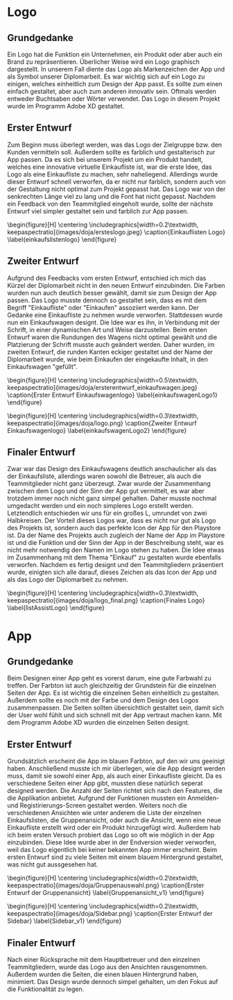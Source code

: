 # Logo

## Grundgedanke

Ein Logo hat die Funktion ein Unternehmen, ein Produkt oder aber auch ein Brand zu repräsentieren. Überlicher Weise wird ein Logo graphisch dargestellt. In unserem Fall diente das Logo als Markenzeichen der App und als Symbol unserer Diplomarbeit. Es war wichtig sich auf ein Logo zu einigen, welches einheitlich zum Design der App passt. Es sollte zum einen einfach gestaltet, aber auch zum anderen innovativ sein. Oftmals werden entweder Buchtsaben oder Wörter verwendet. Das Logo in diesem Projekt wurde im Programm Adobe XD gestaltet.

## Erster Entwurf

Zum Beginn muss überlegt werden, was das Logo der Zielgruppe bzw. den Kunden vermitteln soll. Außerdem sollte es farblich und gestalterisch zur App passen. Da es sich bei unserem Projekt um ein Produkt handelt, welches eine innovative virtuelle Einkaufliste ist, war die erste Idee, das Logo als eine Einkaufliste zu machen, sehr naheliegend. Allerdings wurde dieser Entwurf schnell verworfen, da er nicht nur farblich, sondern auch von der Gestaltung nicht optimal zum Projekt gepasst hat. Das Logo war von der senkrechten Länge viel zu lang und die Font hat nicht gepasst. Nachdem ein Feedback von den Teammitglied eingeholt wurde, sollte der nächste Entwurf viel simpler gestaltet sein und farblich zur App passen.

\begin{figure}[H]
\centering
\includegraphics[width=0.2\textwidth, keepaspectratio]{images/doja/ersteslogo.jpeg}
\caption{Einkauflisten Logo}
\label{einkaufslistenlogo}
\end{figure}

## Zweiter Entwurf

Aufgrund des Feedbacks vom ersten Entwurf, entschied ich mich das Kürzel der Diplomarbeit nicht in den neuen Entwurf einzubinden. Die Farben wurden nun auch deutlich besser gewählt, damit sie zum Design der App passen. Das Logo musste dennoch so gestaltet sein, dass es mit dem Begriff "Einkaufliste" oder "Einkaufen" assoziiert werden kann. Der Gedanke eine Einkaufliste zu nehmen wurde verworfen. Stattdessen wurde nun ein Einkaufswagen designt. Die Idee war es ihn, in Verbindung mit der Schrift, in einer dynamischen Art und Weise darzustellen. Beim ersten Entwurf waren die Rundungen des Wagens nicht optimal gewählt und die Platzierung der Schrift musste auch geändert werden. Daher wurden, im zweiten Entwurf, die runden Kanten eckiger gestaltet und der Name der Diplomarbeit wurde, wie beim Einkaufen der eingekaufte Inhalt, in den Einkaufswagen "gefüllt".

\begin{figure}[H]
\centering
\includegraphics[width=0.5\textwidth, keepaspectratio]{images/doja/ersterentwurf_einkaufswagen.jpeg}
\caption{Erster Entwurf Einkaufswagenlogo}
\label{einkaufswagenLogo1}
\end{figure}

\begin{figure}[H]
\centering
\includegraphics[width=0.3\textwidth, keepaspectratio]{images/doja/logo.png}
\caption{Zweiter Entwurf Einkaufswagenlogo}
\label{einkaufswagenLogo2}
\end{figure}

## Finaler Entwurf

Zwar war das Design des Einkaufswagens deutlich anschaulicher als das der Einkaufsliste, allerdings waren sowohl die Betreuer, als auch die Teammitglieder nicht ganz überzeugt. Zwar wurde der Zusammenhang zwischen dem Logo und der Sinn der App gut vermittelt, es war aber trotzdem immer noch nicht ganz simpel gehalten. Daher musste nochmal umgedacht werden und ein noch simpleres Logo erstellt werden. Letztendlich entschieden wir uns für ein großes L, umrundet von zwei Halbkreisen. Der Vorteil dieses Logos war, dass es nicht nur gut als Logo des Projekts ist, sondern auch das perfekte Icon der App für den Playstore ist. Da der Name des Projekts auch zugleich der Name der App im Playstore ist und die Funktion und der Sinn der App in der Beschreibung steht, war es nicht mehr notwendig den Namen im Logo stehen zu haben. Die Idee etwas im Zusammenhang mit dem Thema "Einkauf" zu gestalten wurde ebenfalls verworfen. Nachdem es fertig designt und den Teammitgliedern präsentiert wurde, einigten sich alle darauf, dieses Zeichen als das Icon der App und als das Logo der Diplomarbeit zu nehmen.


\begin{figure}[H]
\centering
\includegraphics[width=0.3\textwidth, keepaspectratio]{images/doja/logo_final.png}
\caption{Finales Logo}
\label{listAssistLogo}
\end{figure}


# App

## Grundgedanke

Beim Designen einer App geht es vorerst darum, eine gute Farbwahl zu treffen. Der Farbton ist auch gleichzeitig der Grundstein für die einzelnen Seiten der App. Es ist wichtig die einzelnen Seiten einheitlich zu gestalten. Außerdem sollte es noch mit der Farbe und dem Design des Logos zusammenpassen. Die Seiten sollten übersichtlich gestaltet sein, damit sich der User wohl fühlt und sich schnell mit der App vertraut machen kann. Mit dem Programm Adobe XD wurden die einzelnen Seiten designt.

## Erster Entwurf

Grundsätzlich erscheint die App im blauen Farbton, auf den wir uns geeinigt haben. Anschließend musste ich mir überlegen, wie die App designt werden muss, damit sie sowohl einer App, als auch einer Einkaufliste gleicht. Da es verschiedene Seiten einer App gibt, mussten diese natürlich seperat designed werden. Die Anzahl der Seiten richtet sich nach den Features, die die Applikation anbietet. Aufgrund der Funktionen mussten ein Anmelden- und Registirierungs-Screen gestaltet werden. Weiters noch die verschiedenen Ansichten wie unter anderem die Liste der einzelnen Einkaufslisten, die Gruppenansicht, oder auch die Ansicht, wenn eine neue Einkaufliste erstellt wird oder ein Produkt hinzugefügt wird. Außerdem hab ich beim ersten Versuch probiert das Logo so oft wie möglich in der App einzubinden. Diese Idee wurde aber in der Endversion wieder verworfen, weil das Logo eigentlich bei keiner bekannten App immer erscheint. Beim ersten Entwurf sind zu viele Seiten mit einem blauem Hintergrund gestaltet, was nicht gut aussgesehen hat.


\begin{figure}[H]
\centering
\includegraphics[width=0.2\textwidth, keepaspectratio]{images/doja/Gruppenauswahl.png}
\caption{Erster Entwurf der Gruppenansicht}
\label{Gruppenansicht_v1}
\end{figure}


\begin{figure}[H]
\centering
\includegraphics[width=0.2\textwidth, keepaspectratio]{images/doja/Sidebar.png}
\caption{Erster Entwurf der Sidebar}
\label{Sidebar_v1}
\end{figure}


## Finaler Entwurf

Nach einer Rücksprache mit dem Hauptbetreuer und den einzelnen Teammitgliedern, wurde das Logo aus den Ansichten rausgenommen. Außerdem wurden die Seiten, die einen blauen Hintergrund haben, minimiert. Das Design wurde dennoch simpel gehalten, um den Fokus auf die Funktionalität zu legen.